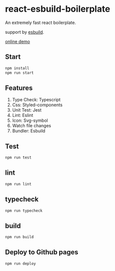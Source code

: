 # react-esbuild-boilerplate

An extremely fast react boilerplate. 

support by [esbuild](https://github.com/evanw/esbuild).

[online demo](https://nusr.github.io/react-esbuild-boilerplate/)

## Start

```bash
npm install
npm run start
```

## Features

1. Type Check: Typescript
2. Css: Styled-components
3. Unit Test: Jest
4. Lint: Eslint
5. Icon: Svg-symbol
6. Watch file changes
7. Bundler: Esbuild

## Test

```bash
npm run test
```

## lint

```bash
npm run lint
```

## typecheck

```bash
npm run typecheck
```

## build

```bash
npm run build
```

## Deploy to Github pages

```bash
npm run deploy
```